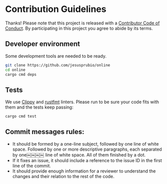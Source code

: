 # Contribution Guidelines

Thanks! Please note that this project is released with a [Contributor Code of Conduct](CODE_OF_CONDUCT.md). By participating in this project you agree to abide by its terms.

## Developer environment

Some development tools are needed to be ready.

```sh
git clone https://github.com/jesusprubio/online
cd online
cargo cmd deps
```

## Tests

We use [Clippy](https://github.com/rust-lang/rust-clippy) and [rustfmt](https://github.com/rust-lang/rustfmt) linters. Please run to be sure your code fits with them and the tests keep passing:

```sh
cargo cmd test
```

## Commit messages rules:
- It should be formed by a one-line subject, followed by one line of white space. Followed by one or more descriptive paragraphs, each separated by one￼￼￼￼ line of white space. All of them finished by a dot.
- If it fixes an issue, it should include a reference to the issue ID in the first line of the commit.
- It should provide enough information for a reviewer to understand the changes and their relation to the rest of the code.
